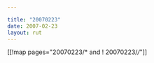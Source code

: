 ```yaml
---

title: "20070223"
date: 2007-02-23
layout: rut
---
```


[[!map pages="20070223/* and ! 20070223/*/*"]]
